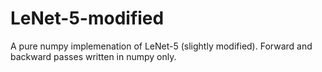 # LeNet-5-modified

A pure numpy implemenation of LeNet-5 (slightly modified). Forward and backward passes written in numpy only.